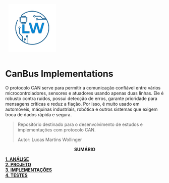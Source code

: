 <img src="img/logo_LW.png"
     width="30%"
     style="padding: 10px">

#  CanBus Implementations

O protocolo CAN serve para permitir a comunicação confiável entre vários microcontroladores, sensores e atuadores usando apenas duas linhas. Ele é robusto contra ruídos, possui detecção de erros, garante prioridade para mensagens críticas e reduz a fiação. Por isso, é muito usado em automóveis, máquinas industriais, robótica e outros sistemas que exigem troca de dados rápida e segura.

> Repositório destinado para o desenvolvimento de estudos e implementações com protocolo CAN.
> 
> Autor: Lucas Martins Wollinger

<p align=center><strong>SUMÁRIO</strong></p>

[**1. ANÁLISE**](./analise.md)<br>
[**2. PROJETO**](./projeto.md)<br>
[**3. IMPLEMENTAÇÕES**](./implementacao.md)<br>
[**4. TESTES**](./testes.md)<br>